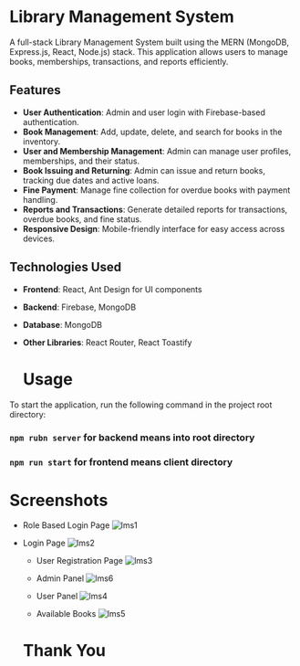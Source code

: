 # Library Management System 

A full-stack Library Management System built using the MERN (MongoDB, Express.js, React, Node.js) stack. This application allows users to manage books, memberships, transactions, and reports efficiently.

## Features
- **User Authentication**: Admin and user login with Firebase-based authentication.
- **Book Management**: Add, update, delete, and search for books in the inventory.
- **User and Membership Management**: Admin can manage user profiles, memberships, and their status.
- **Book Issuing and Returning**: Admin can issue and return books, tracking due dates and active loans.
- **Fine Payment**: Manage fine collection for overdue books with payment handling.
- **Reports and Transactions**: Generate detailed reports for transactions, overdue books, and fine status.
- **Responsive Design**: Mobile-friendly interface for easy access across devices.

## Technologies Used
- **Frontend**: React, Ant Design for UI components
- **Backend**: Firebase, MongoDB
- **Database**: MongoDB
- **Other Libraries**: React Router, React Toastify


  # Usage

To start the application, run the following command in the project root directory:

### `npm rubn server` for backend means into root directory

### `npm run start` for frontend means client directory

# Screenshots

- Role Based Login Page
   ![lms1](https://github.com/user-attachments/assets/9fe1fd5a-e54f-45e6-95b4-d2a84d4bf74d)

- Login Page
    ![lms2](https://github.com/user-attachments/assets/9ff30f86-2e58-422a-a0d5-c81ea2b741fb)

  - User Registration Page
     ![lms3](https://github.com/user-attachments/assets/80b47169-8dba-4075-b82e-19fac9faba81)

  - Admin Panel
     ![lms6](https://github.com/user-attachments/assets/06705ee0-ff81-4ce2-9a07-cf654f625a6e)

  - User Panel
     ![lms4](https://github.com/user-attachments/assets/260a297e-781b-4fc3-958d-e7394b12bc23)

  -  Available Books
      ![lms5](https://github.com/user-attachments/assets/ffb2e394-68e2-42ff-8305-40496935f3cd)

  # Thank You

    


